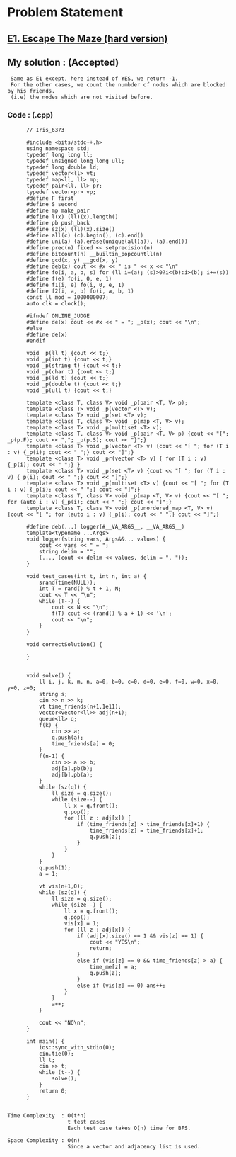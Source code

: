 # Problem Statement

## [E1. Escape The Maze (hard version)](https://codeforces.com/contest/1611/problem/E2)


## My solution :  (Accepted)

     Same as E1 except, here instead of YES, we return -1.
     For the other cases, we count the numbder of nodes which are blocked by his friends.
     (i.e) the nodes which are not visited before.
  
        
   ### Code : (.cpp)  
      
          // Iris_6373
 
          #include <bits/stdc++.h>
          using namespace std;
          typedef long long ll;
          typedef unsigned long long ull;
          typedef long double ld;
          typedef vector<ll> vt;
          typedef map<ll, ll> mp;
          typedef pair<ll, ll> pr;
          typedef vector<pr> vp;
          #define F first
          #define S second
          #define mp make_pair
          #define l(x) (ll)(x).length()
          #define pb push_back
          #define sz(x) (ll)(x).size()
          #define all(c) (c).begin(), (c).end()
          #define uni(a) (a).erase(unique(all(a)), (a).end())
          #define prec(n) fixed << setprecision(n)
          #define bitcount(n) __builtin_popcountll(n)
          #define gcd(x, y) __gcd(x, y)
          #define deb(x) cout << #x << " is " << x << "\n"
          #define fo(i, a, b, s) for (ll i=(a); (s)>0?i<(b):i>(b); i+=(s))
          #define f(e) fo(i, 0, e, 1)
          #define f1(i, e) fo(i, 0, e, 1)
          #define f2(i, a, b) fo(i, a, b, 1)
          const ll mod = 1000000007;
          auto clk = clock();

          #ifndef ONLINE_JUDGE
          #define de(x) cout << #x << " = "; _p(x); cout << "\n";
          #else
          #define de(x)
          #endif

          void _p(ll t) {cout << t;}
          void _p(int t) {cout << t;}
          void _p(string t) {cout << t;}
          void _p(char t) {cout << t;}
          void _p(ld t) {cout << t;}
          void _p(double t) {cout << t;}
          void _p(ull t) {cout << t;}

          template <class T, class V> void _p(pair <T, V> p);
          template <class T> void _p(vector <T> v);
          template <class T> void _p(set <T> v);
          template <class T, class V> void _p(map <T, V> v);
          template <class T> void _p(multiset <T> v);
          template <class T, class V> void _p(pair <T, V> p) {cout << "{"; _p(p.F); cout << ","; _p(p.S); cout << "}";}
          template <class T> void _p(vector <T> v) {cout << "[ "; for (T i : v) {_p(i); cout << " ";} cout << "]";}
          template <class T> void _pr(vector <T> v) { for (T i : v) {_p(i); cout << " ";} }
          template <class T> void _p(set <T> v) {cout << "[ "; for (T i : v) {_p(i); cout << " ";} cout << "]";}
          template <class T> void _p(multiset <T> v) {cout << "[ "; for (T i : v) {_p(i); cout << " ";} cout << "]";}
          template <class T, class V> void _p(map <T, V> v) {cout << "[ "; for (auto i : v) {_p(i); cout << " ";} cout << "]";}
          template <class T, class V> void _p(unordered_map <T, V> v) {cout << "[ "; for (auto i : v) {_p(i); cout << " ";} cout << "]";}

          #define deb(...) logger(#__VA_ARGS__, __VA_ARGS__)
          template<typename ...Args>
          void logger(string vars, Args&&... values) {
              cout << vars << " = ";
              string delim = "";
              (..., (cout << delim << values, delim = ", "));
          }

          void test_cases(int t, int n, int a) {
              srand(time(NULL));
              int T = rand() % t + 1, N;
              cout << T << "\n";
              while (T--) {
                  cout << N << "\n";
                  f(T) cout << (rand() % a + 1) << '\n';
                  cout << "\n";
              }
          }

          void correctSolution() {

          }


          void solve() {  
              ll i, j, k, m, n, a=0, b=0, c=0, d=0, e=0, f=0, w=0, x=0, y=0, z=0;
              string s;
              cin >> n >> k;
              vt time_friends(n+1,1e11);
              vector<vector<ll>> adj(n+1);
              queue<ll> q;
              f(k) {
                  cin >> a;
                  q.push(a);
                  time_friends[a] = 0;
              }
              f(n-1) {
                  cin >> a >> b;
                  adj[a].pb(b);
                  adj[b].pb(a);
              }
              while (sz(q)) {
                  ll size = q.size();
                  while (size--) {
                      ll x = q.front();
                      q.pop();
                      for (ll z : adj[x]) {
                          if (time_friends[z] > time_friends[x]+1) {
                              time_friends[z] = time_friends[x]+1;
                              q.push(z);    
                          }    
                      }
                  }
              }
              q.push(1);
              a = 1;
              
              vt vis(n+1,0);
              while (sz(q)) {
                  ll size = q.size();
                  while (size--) {
                      ll x = q.front();
                      q.pop(); 
                      vis[x] = 1;
                      for (ll z : adj[x]) {
                          if (adj[x].size() == 1 && vis[z] == 1) {
                              cout << "YES\n";
                              return;
                          }
                          else if (vis[z] == 0 && time_friends[z] > a) {
                              time_me[z] = a;
                              q.push(z);
                          }
                          else if (vis[z] == 0) ans++;
                      }
                  }
                  a++;
              }

              cout << "NO\n";
          }

          int main() {
              ios::sync_with_stdio(0);
              cin.tie(0);
              ll t;
              cin >> t;
              while (t--) {
                  solve();
              }
              return 0;
          }   
  

    Time Complexity  : O(t*n)
                       t test cases
                       Each test case takes O(n) time for BFS. 

    Space Complexity : O(n)
                       Since a vector and adjacency list is used.

